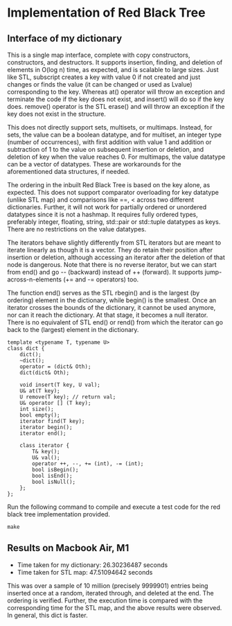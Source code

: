 # Implementation of Red Black Tree

## Interface of my dictionary
This is a single map interface, complete with copy constructors, constructors, and destructors. It supports insertion, finding, and deletion of elements in O(log n) time, as expected, and is scalable to large sizes. Just like STL, subscript creates a key with value 0 if not created and just changes or finds the value (it can be changed or used as Lvalue) corresponding to the key. Whereas at() operator will throw an exception and terminate the code if the key does not exist, and insert() will do so if the key does. remove() operator is the STL erase() and will throw an exception if the key does not exist in the structure.

This does not directly support sets, multisets, or multimaps. Instead, for sets, the value can be a boolean datatype, and for multiset, an integer type (number of occurrences), with first addition with value 1 and addition or subtraction of 1 to the value on subsequent insertion or deletion, and deletion of key when the value reaches 0. For multimaps, the value datatype can be a vector of datatypes. These are workarounds for the aforementioned data structures, if needed.

The ordering in the inbuilt Red Black Tree is based on the key alone, as expected. This does not support comparator overloading for key datatype (unlike STL map) and comparisons like ==, < across two different dictionaries. Further, it will not work for partially ordered or unordered datatypes since it is not a hashmap. It requires fully ordered types, preferably integer, floating, string, std::pair or std::tuple datatypes as keys. There are no restrictions on the value datatypes.

The iterators behave slightly differently from STL iterators but are meant to iterate linearly as though it is a vector. They do retain their position after insertion or deletion, although accessing an iterator after the deletion of that node is dangerous. Note that there is no reverse iterator, but we can start from end() and go -- (backward) instead of ++ (forward). It supports jump-across-n-elements (+= and -= operators) too.

The function end() serves as the STL rbegin() and is the largest (by ordering) element in the dictionary, while begin() is the smallest. Once an iterator crosses the bounds of the dictionary, it cannot be used anymore, nor can it reach the dictionary. At that stage, it becomes a null iterator. There is no equivalent of STL end() or rend() from which the iterator can go back to the (largest) element in the dictionary.

```
template <typename T, typename U> 
class dict {
    dict();
    ~dict();
    operator = (dict& Oth); 
    dict(dict& Oth);

    void insert(T key, U val);
    U& at(T key);
    U remove(T key); // return val;
    U& operator [] (T key);
    int size();
    bool empty();
    iterator find(T key);
    iterator begin();
    iterator end();

    class iterator {
        T& key();
        U& val();
        operator ++, --, += (int), -= (int);
        bool isBegin();
        bool isEnd();
        bool isNull(); 
    };
};
```

Run the following command to compile and execute a test code for the red black tree implementation provided. 
```
make
```

## Results on Macbook Air, M1
* Time taken for my dictionary: 26.30236487 seconds
* Time taken for STL map: 47.51094642 seconds

This was over a sample of 10 million (precisely 9999901) entries being inserted once at a random, iterated through, and deleted at the end. The ordering is verified. Further, the execution time is compared with the corresponding time for the STL map, and the above results were observed. In general, this dict is faster.
